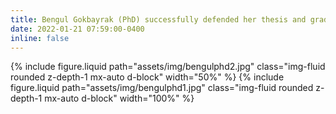 ```yaml
---
title: Bengul Gokbayrak (PhD) successfully defended her thesis and graduated!
date: 2022-01-21 07:59:00-0400
inline: false
---
```


{% include figure.liquid path="assets/img/bengulphd2.jpg" class="img-fluid rounded z-depth-1 mx-auto d-block" width="50%" %}
{% include figure.liquid path="assets/img/bengulphd1.jpg" class="img-fluid rounded z-depth-1 mx-auto d-block" width="100%" %}